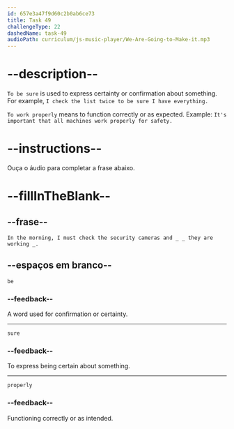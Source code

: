 ```yaml
---
id: 657e3a47f9d60c2b0ab6ce73
title: Task 49
challengeType: 22
dashedName: task-49
audioPath: curriculum/js-music-player/We-Are-Going-to-Make-it.mp3
---
```


<!-- (audio) Sophie: So Jake! How's it to work in security? Do you deal with any danger?

Jake: No, not that much. In the morning, I must check the security cameras and be sure they are working properly. I have to monitor the entrances and exits at all times. -->


# --description--

`To be sure` is used to express certainty or confirmation about something. For example, `I check the list twice to be sure I have everything.`

`To work properly` means to function correctly or as expected. Example: `It's important that all machines work properly for safety.`

# --instructions--

Ouça o áudio para completar a frase abaixo.

# --fillInTheBlank--

## --frase--

`In the morning, I must check the security cameras and _ _ they are working _.`

## --espaços em branco--

`be`

### --feedback--

A word used for confirmation or certainty.

---

`sure`

### --feedback--

To express being certain about something.

---

`properly`

### --feedback--

Functioning correctly or as intended.
